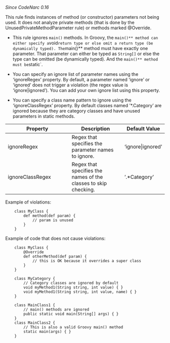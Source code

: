 *Since CodeNarc 0.16*

This rule finds instances of method (or constructor) parameters not
being used. It does not analyze private methods (that is done by the
UnusedPrivateMethodParameter rule) or methods marked @Override.

- This rule ignores `main()` methods. In Groovy, the
  `main()** method can either specify a`void`return type or else omit a return type (be dynamically typed). The`main()\*\*
  method must have exactly one parameter. That parameter can either be
  typed as `String[]` or else the type can be omitted (be dynamically
  typed). And the `main()** method must be`static\`.

- You can specify an ignore list of parameter names using the
  ‘ignoreRegex’ property. By default, a parameter named ‘ignore’ or
  ‘ignored’ does not trigger a violation (the regex value is
  ‘ignore|ignored’). You can add your own ignore list using this
  property.

- You can specify a class name pattern to ignore using the
  ‘ignoreClassRegex’ property. By default classes named ’\*.Category’
  are ignored because they are category classes and have unused
  parameters in static methods.

<table>
<colgroup>
<col style="width: 40%" />
<col style="width: 33%" />
<col style="width: 25%" />
</colgroup>
<thead>
<tr>
<th>Property</th>
<th>Description</th>
<th>Default Value</th>
</tr>
</thead>
<tbody>
<tr>
<td>ignoreRegex</td>
<td>Regex that specifies the parameter names to ignore.</td>
<td>‘ignore|ignored’</td>
</tr>
<tr>
<td>ignoreClassRegex</td>
<td>Regex that specifies the names of the classes to skip checking.</td>
<td>’.*Category’</td>
</tr>
</tbody>
</table>

Example of violations:

        class MyClass {
            def method(def param) {
                // param is unused
            }
        }

Example of code that does not cause violations:

        class MyClass {
            @Override
            def otherMethod(def param) {
                // this is OK because it overrides a super class
            }
        }

        class MyCategory {
            // Category classes are ignored by default
            void myMethod1(String string, int value) { }
            void myMethod1(String string, int value, name) { }
        }

        class MainClass1 {
            // main() methods are ignored
            public static void main(String[] args) { }
        }
        class MainClass2 {
            // This is also a valid Groovy main() method
            static main(args) { }
        }
